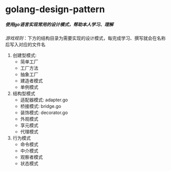 golang-design-pattern
===

##### 使用go语言实现常用的设计模式，帮助本人学习、理解  
*游戏规则*：下方的结构目录为需要实现的设计模式，每完成学习、撰写就会在名称后写入对应的文件名
1. 创建型模式:
    - 简单工厂 
    - 工厂方法
    - 抽象工厂
    - 建造者模式
    - 单例模式
2. 结构型模式
    - 适配器模式: adapter.go
    - 桥接模式: bridge.go
    - 装饰模式: decorator.go
    - 外观模式
    - 享元模式
    - 代理模式
3. 行为模式
    - 命令模式
    - 中介模式
    - 观察者模式
    - 状态模式
    